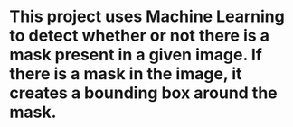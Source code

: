 # This project uses Machine Learning to detect whether or not there is a mask present in a given image. If there is a mask in the image, it creates a bounding box around the mask.
